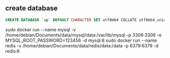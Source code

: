 
## create database

```sql
CREATE DATABASE `up` DEFAULT CHARACTER SET utf8mb4 COLLATE utf8mb4_unicode_ci
```

sudo docker run --name mysql -v /home/debian/Documents/data/mysql/data:/var/lib/mysql -p 3306:3306 -e MYSQL_ROOT_PASSWORD=123456 -d mysql:8
sudo docker run --name redis -v /home/debian/Documents/data/redis/data:/data -p 6379:6379 -d redis:6